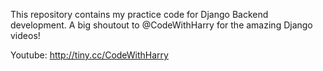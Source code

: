 This repository contains my practice code for Django Backend development.
A big shoutout to @CodeWithHarry for the amazing Django videos!

Youtube: http://tiny.cc/CodeWithHarry
